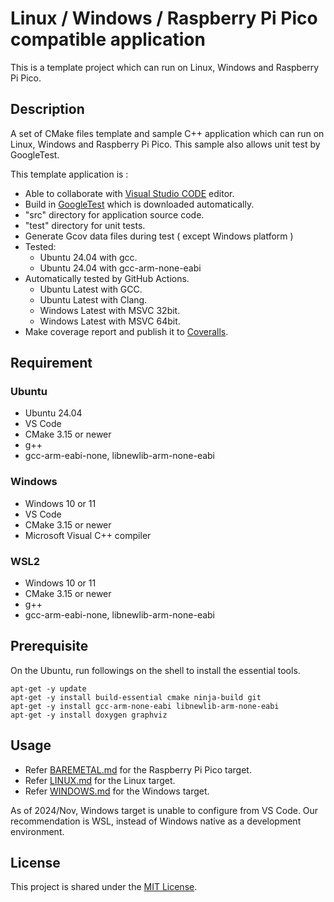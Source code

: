 # Linux / Windows / Raspberry Pi Pico compatible application
This is a template project which can run on Linux, Windows and Raspberry Pi Pico. 
## Description

A set of CMake files template and sample C++ application which can run on Linux, Windows and Raspberry Pi Pico. 
This sample also allows unit test by GoogleTest. 

This template application is :
- Able to collaborate with [Visual Studio CODE](https://azure.microsoft.com/ja-jp/products/visual-studio-code/) editor.
- Build in [GoogleTest](https://github.com/google/googletest) which is downloaded automatically.
- "src" directory for application source code.
- "test" directory for unit tests. 
- Generate Gcov data files during test ( except Windows platform )
- Tested: 
    - Ubuntu 24.04 with gcc.
    - Ubuntu 24.04 with gcc-arm-none-eabi
- Automatically tested by GitHub Actions.
    - Ubuntu Latest with GCC.
    - Ubuntu Latest with Clang.
    - Windows Latest with MSVC 32bit.
    - Windows Latest with MSVC 64bit.
- Make coverage report and publish it to [Coveralls](https://coveralls.io/github/suikan4github/linux-windows-raspipico). 

## Requirement
### Ubuntu
- Ubuntu 24.04
- VS Code
- CMake 3.15 or newer
- g++
- gcc-arm-eabi-none, libnewlib-arm-none-eabi 

### Windows
- Windows 10 or 11
- VS Code
- CMake 3.15 or newer
- Microsoft Visual C++ compiler 

### WSL2
- Windows 10 or 11
- CMake 3.15 or newer
- g++
- gcc-arm-eabi-none, libnewlib-arm-none-eabi 


## Prerequisite  
 
On the Ubuntu, run followings on the shell to install the essential tools. 
```Shell
apt-get -y update
apt-get -y install build-essential cmake ninja-build git 
apt-get -y install gcc-arm-none-eabi libnewlib-arm-none-eabi
apt-get -y install doxygen graphviz
```

## Usage

- Refer [BAREMETAL.md](docs/BAREMETAL.md) for the Raspberry Pi Pico target. 
- Refer [LINUX.md](docs/LINUX.md) for the Linux target.
- Refer [WINDOWS.md](docs/WINDOWS.md) for the Windows target.

As of 2024/Nov, Windows target is unable to configure from VS Code. Our recommendation is WSL, instead of Windows native as a development environment. 

## License
This project is shared under the [MIT License](LICENSE). 